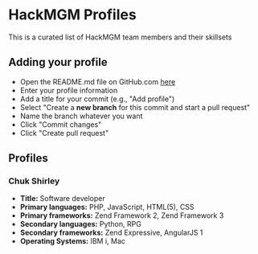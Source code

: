 # HackMGM Profiles
This is a curated list of HackMGM team members and their skillsets

## Adding your profile
* Open the README.md file on GitHub.com [here](https://github.com/HackMGM/hackmgm-profiles/blob/master/README.md)
* Enter your profile information
* Add a title for your commit (e.g., "Add <your-name-here> profile")
* Select "Create a **new branch** for this commit and start a pull request"
* Name the branch whatever you want
* Click "Commit changes"
* Click "Create pull request"

## Profiles

### Chuk Shirley
* **Title:** Software developer  
* **Primary languages:** PHP, JavaScript, HTML(5), CSS  
* **Primary frameworks:** Zend Framework 2, Zend Framework 3
* **Secondary languages:** Python, RPG
* **Secondary frameworks:** Zend Expressive, AngularJS 1  
* **Operating Systems:** IBM i, Mac
